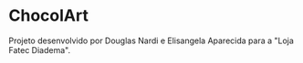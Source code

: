 # ChocolArt
Projeto desenvolvido por Douglas Nardi e Elisangela Aparecida para a "Loja Fatec Diadema".
